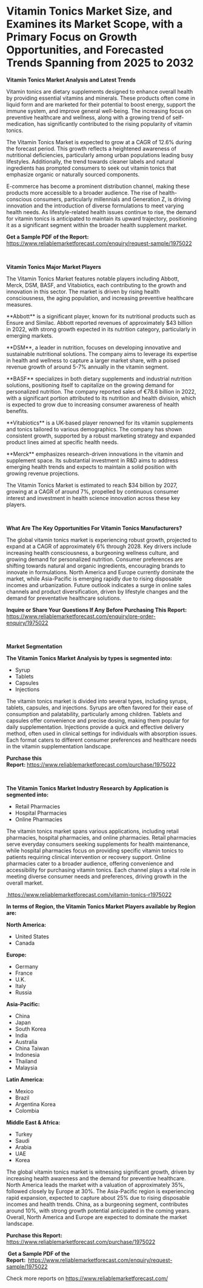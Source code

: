 <p><h1>Vitamin Tonics Market Size, and Examines its Market Scope, with a Primary Focus on Growth Opportunities, and Forecasted Trends Spanning from 2025 to 2032</h1></p><p><strong>Vitamin Tonics Market Analysis and Latest Trends</strong></p>
<p><p>Vitamin tonics are dietary supplements designed to enhance overall health by providing essential vitamins and minerals. These products often come in liquid form and are marketed for their potential to boost energy, support the immune system, and improve general well-being. The increasing focus on preventive healthcare and wellness, along with a growing trend of self-medication, has significantly contributed to the rising popularity of vitamin tonics.</p><p>The Vitamin Tonics Market is expected to grow at a CAGR of 12.6% during the forecast period. This growth reflects a heightened awareness of nutritional deficiencies, particularly among urban populations leading busy lifestyles. Additionally, the trend towards cleaner labels and natural ingredients has prompted consumers to seek out vitamin tonics that emphasize organic or naturally sourced components. </p><p>E-commerce has become a prominent distribution channel, making these products more accessible to a broader audience. The rise of health-conscious consumers, particularly millennials and Generation Z, is driving innovation and the introduction of diverse formulations to meet varying health needs. As lifestyle-related health issues continue to rise, the demand for vitamin tonics is anticipated to maintain its upward trajectory, positioning it as a significant segment within the broader health supplement market.</p></p>
<p><strong>Get a Sample PDF of the Report:&nbsp;</strong> <a href="https://www.reliablemarketforecast.com/enquiry/request-sample/1975022?utm_campaign=3216&utm_medium=2&utm_source=Github&utm_content=ia&utm_term=08032025&utm_id=vitamin-tonics">https://www.reliablemarketforecast.com/enquiry/request-sample/1975022</a></p>
<p>&nbsp;</p>
<p><strong>Vitamin Tonics Major Market Players</strong></p>
<p><p>The Vitamin Tonics Market features notable players including Abbott, Merck, DSM, BASF, and Vitabiotics, each contributing to the growth and innovation in this sector. The market is driven by rising health consciousness, the aging population, and increasing preventive healthcare measures.</p><p>**Abbott** is a significant player, known for its nutritional products such as Ensure and Similac. Abbott reported revenues of approximately $43 billion in 2022, with strong growth expected in its nutrition category, particularly in emerging markets.</p><p>**DSM**, a leader in nutrition, focuses on developing innovative and sustainable nutritional solutions. The company aims to leverage its expertise in health and wellness to capture a larger market share, with a poised revenue growth of around 5-7% annually in the vitamin segment.</p><p>**BASF** specializes in both dietary supplements and industrial nutrition solutions, positioning itself to capitalize on the growing demand for personalized nutrition. The company reported sales of €78.6 billion in 2022, with a significant portion attributed to its nutrition and health division, which is expected to grow due to increasing consumer awareness of health benefits.</p><p>**Vitabiotics** is a UK-based player renowned for its vitamin supplements and tonics tailored to various demographics. The company has shown consistent growth, supported by a robust marketing strategy and expanded product lines aimed at specific health needs.</p><p>**Merck** emphasizes research-driven innovations in the vitamin and supplement space. Its substantial investment in R&D aims to address emerging health trends and expects to maintain a solid position with growing revenue projections.</p><p>The Vitamin Tonics Market is estimated to reach $34 billion by 2027, growing at a CAGR of around 7%, propelled by continuous consumer interest and investment in health science innovation across these key players.</p></p>
<p>&nbsp;</p>
<p><strong>What Are The Key Opportunities For Vitamin Tonics Manufacturers?</strong></p>
<p><p>The global vitamin tonics market is experiencing robust growth, projected to expand at a CAGR of approximately 6% through 2028. Key drivers include increasing health consciousness, a burgeoning wellness culture, and growing demand for personalized nutrition. Consumer preferences are shifting towards natural and organic ingredients, encouraging brands to innovate in formulations. North America and Europe currently dominate the market, while Asia-Pacific is emerging rapidly due to rising disposable incomes and urbanization. Future outlook indicates a surge in online sales channels and product diversification, driven by lifestyle changes and the demand for preventative healthcare solutions.</p></p>
<p><strong>Inquire or Share Your Questions If Any Before Purchasing This Report:</strong> <a href="https://www.reliablemarketforecast.com/enquiry/pre-order-enquiry/1975022?utm_campaign=3216&utm_medium=2&utm_source=Github&utm_content=ia&utm_term=08032025&utm_id=vitamin-tonics">https://www.reliablemarketforecast.com/enquiry/pre-order-enquiry/1975022</a></p>
<p>&nbsp;</p>
<p><strong>Market Segmentation</strong></p>
<p><strong>The Vitamin Tonics Market Analysis by types is segmented into:</strong></p>
<p><ul><li>Syrup</li><li>Tablets</li><li>Capsules</li><li>Injections</li></ul></p>
<p><p>The vitamin tonics market is divided into several types, including syrups, tablets, capsules, and injections. Syrups are often favored for their ease of consumption and palatability, particularly among children. Tablets and capsules offer convenience and precise dosing, making them popular for daily supplementation. Injections provide a quick and effective delivery method, often used in clinical settings for individuals with absorption issues. Each format caters to different consumer preferences and healthcare needs in the vitamin supplementation landscape.</p></p>
<p><strong>Purchase this Report:&nbsp;</strong><a href="https://www.reliablemarketforecast.com/purchase/1975022?utm_campaign=3216&utm_medium=2&utm_source=Github&utm_content=ia&utm_term=08032025&utm_id=vitamin-tonics">https://www.reliablemarketforecast.com/purchase/1975022</a></p>
<p>&nbsp;</p>
<p><strong>The Vitamin Tonics Market Industry Research by Application is segmented into:</strong></p>
<p><ul><li>Retail Pharmacies</li><li>Hospital Pharmacies</li><li>Online Pharmacies</li></ul></p>
<p><p>The vitamin tonics market spans various applications, including retail pharmacies, hospital pharmacies, and online pharmacies. Retail pharmacies serve everyday consumers seeking supplements for health maintenance, while hospital pharmacies focus on providing specific vitamin tonics to patients requiring clinical intervention or recovery support. Online pharmacies cater to a broader audience, offering convenience and accessibility for purchasing vitamin tonics. Each channel plays a vital role in meeting diverse consumer needs and preferences, driving growth in the overall market.</p></p>
<p><a href="https://www.reliablemarketforecast.com/vitamin-tonics-r1975022?utm_campaign=3216&utm_medium=2&utm_source=Github&utm_content=ia&utm_term=08032025&utm_id=vitamin-tonics">&nbsp;https://www.reliablemarketforecast.com/vitamin-tonics-r1975022</a></p>
<p><strong>In terms of Region, the Vitamin Tonics Market Players available by Region are:</strong></p>
<p>
    <p> <strong> North America: </strong>
        <ul>
            <li>United States</li>
            <li>Canada</li>
        </ul>
        </p> 
    <p> <strong> Europe: </strong>
        <ul>
            <li>Germany</li>
            <li>France</li>
            <li>U.K.</li>
            <li>Italy</li>
            <li>Russia</li>
        </ul>
        </p> 
    <p> <strong> Asia-Pacific: </strong>
        <ul>
            <li>China</li>
            <li>Japan</li>
            <li>South Korea</li>
            <li>India</li>
            <li>Australia</li>
            <li>China Taiwan</li>
            <li>Indonesia</li>
            <li>Thailand</li>
            <li>Malaysia</li>
        </ul>
        </p> 
    <p> <strong> Latin America: </strong>
        <ul>
            <li>Mexico</li>
            <li>Brazil</li>
            <li>Argentina Korea</li>
            <li>Colombia</li>
        </ul>
        </p> 
    <p> <strong> Middle East & Africa: </strong>
        <ul>
            <li>Turkey</li>
            <li>Saudi</li>
            <li>Arabia</li>
            <li>UAE</li>
            <li>Korea</li>
        </ul>
    </p>
    </p>
<p><p>The global vitamin tonics market is witnessing significant growth, driven by increasing health awareness and the demand for preventive healthcare. North America leads the market with a valuation of approximately 35%, followed closely by Europe at 30%. The Asia-Pacific region is experiencing rapid expansion, expected to capture about 25% due to rising disposable incomes and health trends. China, as a burgeoning segment, contributes around 10%, with strong growth potential anticipated in the coming years. Overall, North America and Europe are expected to dominate the market landscape.</p></p>
<p><strong>Purchase this Report: </strong><a href="https://www.reliablemarketforecast.com/purchase/1975022?utm_campaign=3216&utm_medium=2&utm_source=Github&utm_content=ia&utm_term=08032025&utm_id=vitamin-tonics">https://www.reliablemarketforecast.com/purchase/1975022</a></p>
<p>&nbsp;<strong>Get a Sample PDF of the Report:&nbsp;&nbsp;</strong><a href="https://www.reliablemarketforecast.com/enquiry/request-sample/1975022?utm_campaign=3216&utm_medium=2&utm_source=Github&utm_content=ia&utm_term=08032025&utm_id=vitamin-tonics">https://www.reliablemarketforecast.com/enquiry/request-sample/1975022</a></p>
<p><strong></strong></p>
<p>Check more reports on <a href="https://www.reliablemarketforecast.com/?utm_campaign=3216&utm_medium=2&utm_source=Github&utm_content=ia&utm_term=08032025&utm_id=vitamin-tonics">https://www.reliablemarketforecast.com/</a></p>